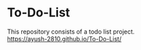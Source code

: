 # To-Do-List
This repository consists of a todo list project.  
https://ayush-2810.github.io/To-Do-List/

